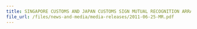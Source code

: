 ```yaml
---
title: SINGAPORE CUSTOMS AND JAPAN CUSTOMS SIGN MUTUAL RECOGNITION ARRANGEMENT ON SUPPLY CHAIN SECURITY 
file_url: /files/news-and-media/media-releases/2011-06-25-MR.pdf
---
```

